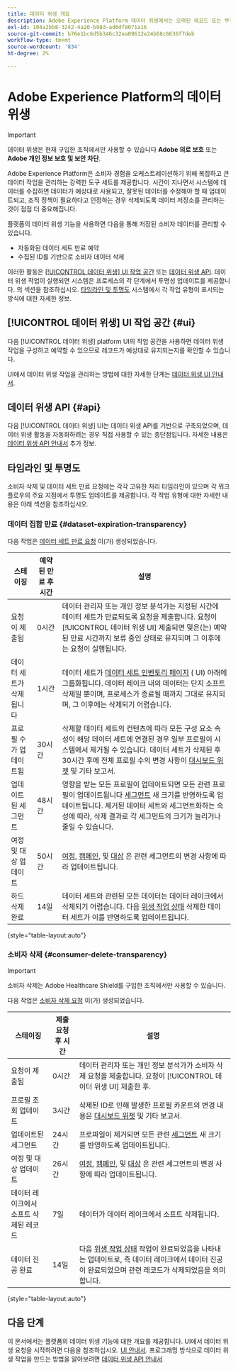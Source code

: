 ```yaml
---
title: 데이터 위생 개요
description: Adobe Experience Platform 데이터 위생에서는 오래된 레코드 또는 부정확한 레코드를 업데이트하거나 삭제하여 데이터 주기를 관리할 수 있습니다.
exl-id: 104a2bb8-3242-4a20-b98d-ad6df8071a16
source-git-commit: b76e1bc6d5b346c32ea09612e24b68c6636f7deb
workflow-type: tm+mt
source-wordcount: '834'
ht-degree: 2%

---
```


# Adobe Experience Platform의 데이터 위생

>[!IMPORTANT]
>
>데이터 위생은 현재 구입한 조직에서만 사용할 수 있습니다 **Adobe 의료 보호** 또는 **Adobe 개인 정보 보호 및 보안 차단**.

Adobe Experience Platform은 소비자 경험을 오케스트레이션하기 위해 복잡하고 큰 데이터 작업을 관리하는 강력한 도구 세트를 제공합니다. 시간이 지나면서 시스템에 데이터를 수집하면 데이터가 예상대로 사용되고, 잘못된 데이터를 수정해야 할 때 업데이트되고, 조직 정책이 필요하다고 인정하는 경우 삭제되도록 데이터 저장소를 관리하는 것이 점점 더 중요해집니다.

플랫폼의 데이터 위생 기능을 사용하면 다음을 통해 저장된 소비자 데이터를 관리할 수 있습니다.

* 자동화된 데이터 세트 만료 예약
* 수집된 ID를 기반으로 소비자 데이터 삭제

이러한 활동은 [[!UICONTROL 데이터 위생] UI 작업 공간](#ui) 또는 [데이터 위생 API](#api). 데이터 위생 작업이 실행되면 시스템은 프로세스의 각 단계에서 투명성 업데이트를 제공합니다. 의 섹션을 참조하십시오. [타임라인 및 투명도](#timelines-and-transparency) 시스템에서 각 작업 유형이 표시되는 방식에 대한 자세한 정보.

## [!UICONTROL 데이터 위생] UI 작업 공간 {#ui}

다음 [!UICONTROL 데이터 위생] platform UI의 작업 공간을 사용하면 데이터 위생 작업을 구성하고 예약할 수 있으므로 레코드가 예상대로 유지되는지를 확인할 수 있습니다.

UI에서 데이터 위생 작업을 관리하는 방법에 대한 자세한 단계는 [데이터 위생 UI 안내서](./ui/overview.md).

## 데이터 위생 API {#api}

다음 [!UICONTROL 데이터 위생] UI는 데이터 위생 API를 기반으로 구축되었으며, 데이터 위생 활동을 자동화하려는 경우 직접 사용할 수 있는 종단점입니다. 자세한 내용은 [데이터 위생 API 안내서](./api/overview.md) 추가 정보.

## 타임라인 및 투명도

소비자 삭제 및 데이터 세트 만료 요청에는 각각 고유한 처리 타임라인이 있으며 각 워크플로우의 주요 지점에서 투명도 업데이트를 제공합니다. 각 작업 유형에 대한 자세한 내용은 아래 섹션을 참조하십시오.

### 데이터 집합 만료 {#dataset-expiration-transparency}

다음 작업은 [데이터 세트 만료 요청](./ui/dataset-expiration.md) 이(가) 생성되었습니다.

| 스테이징 | 예약된 만료 후 시간 | 설명 |
| --- | --- | --- |
| 요청이 제출됨 | 0시간 | 데이터 관리자 또는 개인 정보 분석가는 지정된 시간에 데이터 세트가 만료되도록 요청을 제출합니다. 요청이 [!UICONTROL 데이터 위생 UI] 제출되면 및은(는) 예약된 만료 시간까지 보류 중인 상태로 유지되며 그 이후에는 요청이 실행됩니다. |
| 데이터 세트가 삭제됩니다 | 1시간 | 데이터 세트가 [데이터 세트 인벤토리 페이지](../catalog/datasets/user-guide.md) ( UI) 아래에 그룹화됩니다. 데이터 레이크 내의 데이터는 단지 소프트 삭제일 뿐이며, 프로세스가 종료될 때까지 그대로 유지되며, 그 이후에는 삭제되기 어렵습니다. |
| 프로필 수가 업데이트됨 | 30시간 | 삭제할 데이터 세트의 컨텐츠에 따라 모든 구성 요소 속성이 해당 데이터 세트에 연결된 경우 일부 프로필이 시스템에서 제거될 수 있습니다. 데이터 세트가 삭제된 후 30시간 후에 전체 프로필 수의 변경 사항이 [대시보드 위젯](../dashboards/guides/profiles.md#profile-count-trend) 및 기타 보고서. |
| 업데이트된 세그먼트 | 48시간 | 영향을 받는 모든 프로필이 업데이트되면 모든 관련 프로필이 업데이트됩니다 [세그먼트](../segmentation/home.md) 새 크기를 반영하도록 업데이트됩니다. 제거된 데이터 세트와 세그먼트화하는 속성에 따라, 삭제 결과로 각 세그먼트의 크기가 늘리거나 줄일 수 있습니다. |
| 여정 및 대상 업데이트 | 50시간 | [여정](https://experienceleague.adobe.com/docs/journey-optimizer/using/orchestrate-journeys/about-journeys/journey.html), [캠페인](https://experienceleague.adobe.com/docs/journey-optimizer/using/campaigns/get-started-with-campaigns.html), 및 [대상](../destinations/home.md) 은 관련 세그먼트의 변경 사항에 따라 업데이트됩니다. |
| 하드 삭제 완료 | 14일 | 데이터 세트와 관련된 모든 데이터는 데이터 레이크에서 삭제되기 어렵습니다. 다음 [위생 작업 상태](./ui/browse.md#view-details) 삭제한 데이터 세트가 이를 반영하도록 업데이트됩니다. |

{style=&quot;table-layout:auto&quot;}

### 소비자 삭제 {#consumer-delete-transparency}

>[!IMPORTANT]
>
>소비자 삭제는 Adobe Healthcare Shield를 구입한 조직에서만 사용할 수 있습니다.

다음 작업은 [소비자 삭제 요청](./ui/delete-consumer.md) 이(가) 생성되었습니다.

| 스테이징 | 제출 요청 후 시간 | 설명 |
| --- | --- | --- |
| 요청이 제출됨 | 0시간 | 데이터 관리자 또는 개인 정보 분석가가 소비자 삭제 요청을 제출합니다. 요청이 [!UICONTROL 데이터 위생 UI] 제출한 후. |
| 프로필 조회 업데이트 | 3시간 | 삭제된 ID로 인해 발생한 프로필 카운트의 변경 내용은 [대시보드 위젯](../dashboards/guides/profiles.md#profile-count-trend) 및 기타 보고서. |
| 업데이트된 세그먼트 | 24시간 | 프로파일이 제거되면 모든 관련 [세그먼트](../segmentation/home.md) 새 크기를 반영하도록 업데이트됩니다. |
| 여정 및 대상 업데이트 | 26시간 | [여정](https://experienceleague.adobe.com/docs/journey-optimizer/using/orchestrate-journeys/about-journeys/journey.html), [캠페인](https://experienceleague.adobe.com/docs/journey-optimizer/using/campaigns/get-started-with-campaigns.html), 및 [대상](../destinations/home.md) 은 관련 세그먼트의 변경 사항에 따라 업데이트됩니다. |
| 데이터 레이크에서 소프트 삭제된 레코드 | 7일 | 데이터가 데이터 레이크에서 소프트 삭제됩니다. |
| 데이터 진공 완료 | 14일 | 다음 [위생 작업 상태](./ui/browse.md#view-details) 작업이 완료되었음을 나타내는 업데이트로, 즉 데이터 레이크에서 데이터 진공이 완료되었으며 관련 레코드가 삭제되었음을 의미합니다. |

{style=&quot;table-layout:auto&quot;}

## 다음 단계

이 문서에서는 플랫폼의 데이터 위생 기능에 대한 개요를 제공합니다. UI에서 데이터 위생 요청을 시작하려면 다음을 참조하십시오. [UI 안내서](./ui/overview.md). 프로그래밍 방식으로 데이터 위생 작업을 만드는 방법을 알아보려면 [데이터 위생 API 안내서](./api/overview.md)
